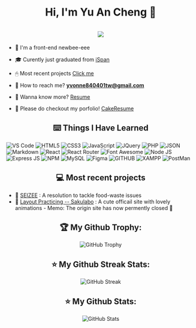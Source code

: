 <h1 align="center">Hi, I'm Yu An Cheng 👋
<br></br>
<img src="https://komarev.com/ghpvc/?username=yu-an41&style=for-the-badge">
</h1>

- 🌱 I'm a front-end newbee-eee

- 🎓 Curently just graduated from [iSpan](https://www.ispan.com.tw/)

- 🖱 Most recent projects [Click me](https://github.com/yu-an41/yu-an41/blob/master/README.md/#my-projs)

- 📩 How to reach me? **yvonne840401tw@gmail.com**

- 📔 Wanna know more? [Resume](https://www.cakeresume.com/cheng-yu-an)

- 🎨 Please do checkout my porfolio! [CakeResume](https://www.cakeresume.com/cheng-yu-an/portfolios)

<h2 align="center">⌨️ Things I Have Learned </h2>  
<p>
   <img alt="VS Code" src="https://img.shields.io/badge/Visual_Studio_Code-0078D4?style=for-the-badge&logo=visual%20studio%20code&logoColor=white" />
   <img alt="HTML5" src="https://img.shields.io/badge/HTML5-E34F26?style=for-the-badge&logo=html5&logoColor=white" />
   <img alt="CSS3" src="https://img.shields.io/badge/CSS3-1572B6?style=for-the-badge&logo=css3&logoColor=white" />
   <img alt="JavaScript" src="https://img.shields.io/badge/JavaScript-323330?style=for-the-badge&logo=javascript&logoColor=F7DF1E" />
   <img alt="JQuery" src="https://img.shields.io/badge/jQuery-0769AD?style=for-the-badge&logo=jquery&logoColor=white" />
   <img alt="PHP" src="https://img.shields.io/badge/PHP-777BB4?style=for-the-badge&logo=php&logoColor=white" />
   <img alt="JSON" src="https://img.shields.io/badge/json-5E5C5C?style=for-the-badge&logo=json&logoColor=white" />
   <img alt="Markdown" src="https://img.shields.io/badge/Markdown-000000?style=for-the-badge&logo=markdown&logoColor=white" />
   <img alt="React" src="https://img.shields.io/badge/React-20232A?style=for-the-badge&logo=react&logoColor=61DAFB" />
   <img alt="React Router" src="https://img.shields.io/badge/React_Router-CA4245?style=for-the-badge&logo=react-router&logoColor=white" />
   <img alt="Font Awesome" src="https://img.shields.io/badge/Font_Awesome-339AF0?style=for-the-badge&logo=fontawesome&logoColor=white" />
   <img alt="Node JS" src="https://img.shields.io/badge/Node.js-339933?style=for-the-badge&logo=nodedotjs&logoColor=white" />
   <img alt="Express JS" src="https://img.shields.io/badge/Express.js-000000?style=for-the-badge&logo=express&logoColor=white" />
   <img alt="NPM" src="https://img.shields.io/badge/npm-CB3837?style=for-the-badge&logo=npm&logoColor=white" />
   <img alt="MySQL" src="https://img.shields.io/badge/MySQL-005C84?style=for-the-badge&logo=mysql&logoColor=white" />
   <img alt="Figma" src="https://img.shields.io/badge/Figma-F24E1E?style=for-the-badge&logo=figma&logoColor=white" />
   <img alt="GITHUB" src="https://img.shields.io/badge/GitHub-100000?style=for-the-badge&logo=github&logoColor=white" />
   <img alt="XAMPP" src="https://img.shields.io/badge/Xampp-F37623?style=for-the-badge&logo=xampp&logoColor=white" />
  <img alt="PostMan" src="https://img.shields.io/badge/Postman-FF6C37?style=for-the-badge&logo=Postman&logoColor=white" />
</p>

<h2 align="center" id="my-projs">💻 Most recent projects</h2>

- 🥙 [SEIZEE](https://github.com/yu-an41/SEIZEE_React.git) : A resolution to tackle food-waste issues
  <!-- - Layout:
      - Features:
      - Packages:  -->
- 💫 [Layout Practicing -- Sakulabo](https://github.com/yu-an41/LayoutPracticing_Sakurabo) : A cute officail site with lovely animations - Memo: The origin site has now permently closed 🥲

<h2 align="center">🏆 My Github Trophy:</h2>
<p align="center">
  <img alt="GitHub Trophy" src="https://github-profile-trophy.vercel.app/?username=yu-an41&theme=darkhub&title=Commits,Repositories,Stars,PullRequest&row=2&column=3&margin-w=10&margin-h=10" />
</p>

<h2 align="center">⭐️ My Github Streak Stats:</h2>
<p align="center">
  <img alt="GitHub Streak" src="https://github-readme-streak-stats.herokuapp.com/?user=yu-an41&theme=dark" />
</p>

<h2 align="center">⭐️ My Github Stats:</h2>
<p align="center">
<img alt="GitHub Stats" src="https://github-readme-stats.vercel.app/api?username=yu-an41&show_icons=true&theme=dracula&hide=issues&hide_border=true" />
</p>

<!-- template references: 
1. https://github.com/yu-an41/yu-an41/blob/main/README.md
--!>
